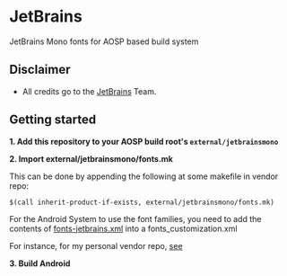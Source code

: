 # JetBrains
JetBrains Mono fonts for AOSP based build system

## Disclaimer
- All credits go to the [JetBrains](https://www.jetbrains.com/lp/mono) Team.

## Getting started
**1. Add this repository to your AOSP build root's `external/jetbrainsmono`**

**2. Import external/jetbrainsmono/fonts.mk**

This can be done by appending the following at some makefile in vendor repo:

`$(call inherit-product-if-exists, external/jetbrainsmono/fonts.mk)`

For the Android System to use the font families, you need to add the contents of [fonts-jetbrains.xml](fonts-jetbrains.xml) into a fonts_customization.xml

For instance, for my personal vendor repo, [see](https://github.com/GeoZac/android_vendor_unconv/blob/master/product.mk)

**3. Build Android**
